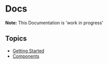 # Docs

**Note:** This Documentation is 'work in progress'

## Topics
* [Getting Started](./getting-started.md)
* [Components](./components.md)
